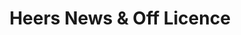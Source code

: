 ---
title: "Heers News & Off Licence"
url: /ilkeston/heers-news-und-off-licence/
shop: Lebensmittel
---